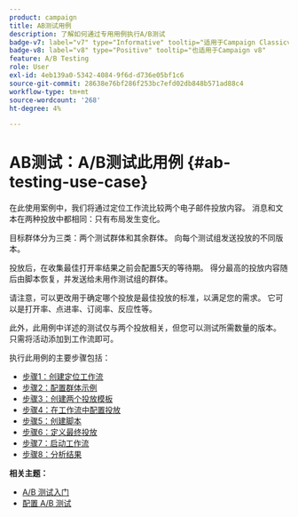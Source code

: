 ```yaml
---
product: campaign
title: AB测试用例
description: 了解如何通过专用用例执行A/B测试
badge-v7: label="v7" type="Informative" tooltip="适用于Campaign Classicv7"
badge-v8: label="v8" type="Positive" tooltip="也适用于Campaign v8"
feature: A/B Testing
role: User
exl-id: 4eb139a0-5342-4084-9f6d-d736e05bf1c6
source-git-commit: 28638e76bf286f253bc7efd02db848b571ad88c4
workflow-type: tm+mt
source-wordcount: '268'
ht-degree: 4%

---
```


# AB测试：A/B测试此用例 {#ab-testing-use-case}

在此使用案例中，我们将通过定位工作流比较两个电子邮件投放内容。 消息和文本在两种投放中都相同：只有布局发生变化。

目标群体分为三类：两个测试群体和其余群体。 向每个测试组发送投放的不同版本。

投放后，在收集最佳打开率结果之前会配置5天的等待期。 得分最高的投放内容随后由脚本恢复，并发送给未用作测试组的群体。

请注意，可以更改用于确定哪个投放是最佳投放的标准，以满足您的需求。 它可以是打开率、点进率、订阅率、反应性等。

此外，此用例中详述的测试仅与两个投放相关，但您可以测试所需数量的版本。 只需将活动添加到工作流即可。

执行此用例的主要步骤包括：

* [步骤1：创建定位工作流](a-b-testing-uc-targeting-workflow.md)
* [步骤2：配置群体示例](a-b-testing-uc-population-samples.md)
* [步骤3：创建两个投放模板](a-b-testing-uc-delivery-templates.md)
* [步骤4：在工作流中配置投放](a-b-testing-uc-configuring-deliveries.md)
* [步骤5：创建脚本](a-b-testing-uc-script.md)
* [步骤6：定义最终投放](a-b-testing-uc-final-delivery.md)
* [步骤7：启动工作流](a-b-testing-uc-start-workflow.md)
* [步骤8：分析结果](a-b-testing-uc-analyzing.md)

**相关主题：**

* [A/B 测试入门](get-started-a-b-testing.md)
* [配置 A/B 测试](configuring-a-b-testing.md)
